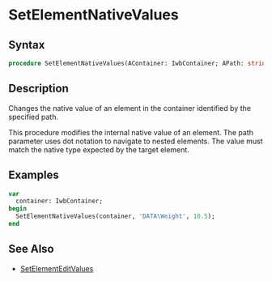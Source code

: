 # SetElementNativeValues

## Syntax

```pascal
procedure SetElementNativeValues(AContainer: IwbContainer; APath: string; AValue: Variant);
```

## Description

Changes the native value of an element in the container identified by the specified path.

This procedure modifies the internal native value of an element. The path parameter uses dot notation to navigate to nested elements. The value must match the native type expected by the target element.

## Examples

```pascal
var
  container: IwbContainer;
begin
  SetElementNativeValues(container, 'DATA\Weight', 10.5);
end
```

## See Also

- [SetElementEditValues](IwbContainer_SetElementEditValues.md)
